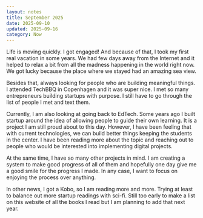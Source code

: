 ```yaml
---
layout: notes
title: September 2025
date: 2025-09-10
updated: 2025-09-16
category: Now
---
```

Life is moving quickly. I got engaged! And because of that, I took my first real vacation in some years. We had few days away from the Internet and it helped to relax a bit from all the madness happening in the world right now. We got lucky because the place where we stayed had an amazing sea view.

Besides that, always looking for people who are building meaningful things. I attended TechBBQ in Copenhagen and it was super nice. I met so many entrepreneurs building startups with purpose. I still have to go through the list of people I met and text them.

Currently, I am also looking at going back to EdTech. Some years ago I built startup around the idea of allowing people to guide their own learning. It is a project I am still proud about to this day. However, I have been feeling that with current technologies, we can build better things keeping the students in the center. I have been reading more about the topic and reaching out to people who would be interested into implementing digital projects.

At the same time, I have so many other projects in mind. I am creating a system to make good progress of all of them and hopefully one day give me a good smile for the progress I made. In any case, I want to focus on enjoying the process over anything.

In other news, I got a Kobo, so I am reading more and more. Trying at least to balance out more startup readings with sci-fi. Still too early to make a list on this website of all the books I read but I am planning to add that next year.
